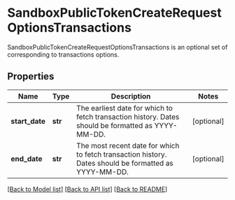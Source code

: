 # SandboxPublicTokenCreateRequestOptionsTransactions

SandboxPublicTokenCreateRequestOptionsTransactions is an optional set of corresponding to transactions options.
## Properties
Name | Type | Description | Notes
------------ | ------------- | ------------- | -------------
**start_date** | **str** | The earliest date for which to fetch transaction history. Dates should be formatted as YYYY-MM-DD. | [optional] 
**end_date** | **str** | The most recent date for which to fetch transaction history. Dates should be formatted as YYYY-MM-DD. | [optional] 

[[Back to Model list]](../README.md#documentation-for-models) [[Back to API list]](../README.md#documentation-for-api-endpoints) [[Back to README]](../README.md)



